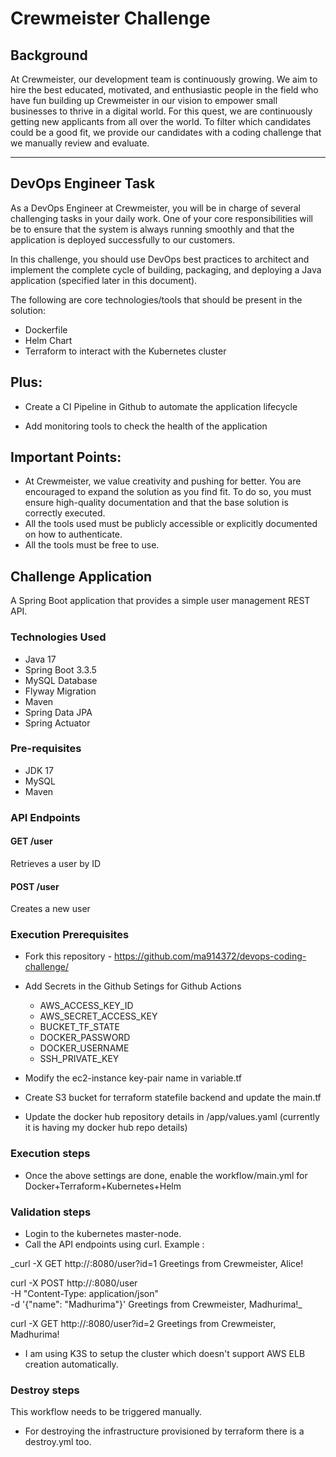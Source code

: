 # Crewmeister Challenge

## Background

At Crewmeister, our development team is continuously growing. We aim to hire the best educated, motivated, and enthusiastic people in the field who have fun building up Crewmeister in our vision to empower small businesses to thrive in a digital world. For this quest, we are continuously getting new applicants from all over the world. To filter which candidates could be a good fit, we provide our candidates with a coding challenge that we manually review and evaluate.

---

## DevOps Engineer Task

As a DevOps Engineer at Crewmeister, you will be in charge of several challenging tasks in your daily work. One of your core responsibilities will be to ensure that the system is always running smoothly and that the application is deployed successfully to our customers.

In this challenge, you should use DevOps best practices to architect and implement the complete cycle of building, packaging, and deploying a Java application (specified later in this document). 

The following are core technologies/tools that should be present in the solution:

- Dockerfile
- Helm Chart
- Terraform to interact with the Kubernetes cluster

## Plus:

- Create a CI Pipeline in Github to automate the application lifecycle

- Add monitoring tools to check the health of the application

## Important Points:

- At Crewmeister, we value creativity and pushing for better. You are encouraged to expand the solution as you find fit. To do so, you must ensure high-quality documentation and that the base solution is correctly executed.
- All the tools used must be publicly accessible or explicitly documented on how to authenticate.
- All the tools must be free to use.

## Challenge Application

A Spring Boot application that provides a simple user management REST API.

### Technologies Used

- Java 17
- Spring Boot 3.3.5
- MySQL Database
- Flyway Migration
- Maven
- Spring Data JPA
- Spring Actuator

### Pre-requisites

- JDK 17
- MySQL
- Maven

### API Endpoints

#### GET /user

Retrieves a user by ID

#### POST /user

Creates a new user

### Execution Prerequisites

- Fork this repository - https://github.com/ma914372/devops-coding-challenge/
- Add Secrets in the Github Setings for Github Actions
    - AWS_ACCESS_KEY_ID
    - AWS_SECRET_ACCESS_KEY
    - BUCKET_TF_STATE
    - DOCKER_PASSWORD
    - DOCKER_USERNAME
    - SSH_PRIVATE_KEY

- Modify the ec2-instance key-pair name in variable.tf

- Create S3 bucket for terraform statefile backend and update the main.tf

- Update the docker hub repository details in /app/values.yaml (currently it is having my docker hub repo details)

### Execution steps

- Once the above settings  are done, enable the workflow/main.yml for Docker+Terraform+Kubernetes+Helm
  
### Validation steps

- Login to the kubernetes master-node.
- Call the API endpoints using curl.
Example :

_curl -X GET http://<master-node-private-ip>:8080/user?id=1
Greetings from Crewmeister, Alice!

curl -X POST http://<master-node-private-ip>:8080/user \
     -H "Content-Type: application/json" \
     -d '{"name": "Madhurima"}'
Greetings from Crewmeister, Madhurima!_

curl -X GET http://<master-node-private-ip>:8080/user?id=2
Greetings from Crewmeister, Madhurima!

* I am using K3S to setup the cluster which doesn't support AWS ELB creation automatically.

### Destroy steps
  
  This workflow needs to be triggered manually.
- For destroying the infrastructure provisioned by terraform there is a destroy.yml too.



